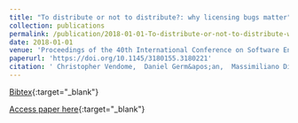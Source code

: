 ```yaml
---
title: "To distribute or not to distribute?: why licensing bugs matter"
collection: publications
permalink: /publication/2018-01-01-To-distribute-or-not-to-distribute-why-licensing-bugs-matter
date: 2018-01-01
venue: 'Proceedings of the 40th International Conference on Software Engineering, ICSE 2018, Gothenburg, Sweden, May 27 - June 03, 2018'
paperurl: 'https://doi.org/10.1145/3180155.3180221'
citation: ' Christopher Vendome,  Daniel Germ&apos;an,  Massimiliano Di Penta,  Gabriele Bavota,  Mario V&apos;asquez,  Denys Poshyvanyk, &quot;To distribute or not to distribute?: why licensing bugs matter.&quot; Proceedings of the 40th International Conference on Software Engineering, ICSE 2018, Gothenburg, Sweden, May 27 - June 03, 2018, 2018.'
---
```

[Bibtex](https://dblp.org/rec/bib/conf/icse/VendomeGPBVP18){:target="_blank"}

[Access paper here](https://doi.org/10.1145/3180155.3180221){:target="_blank"}
